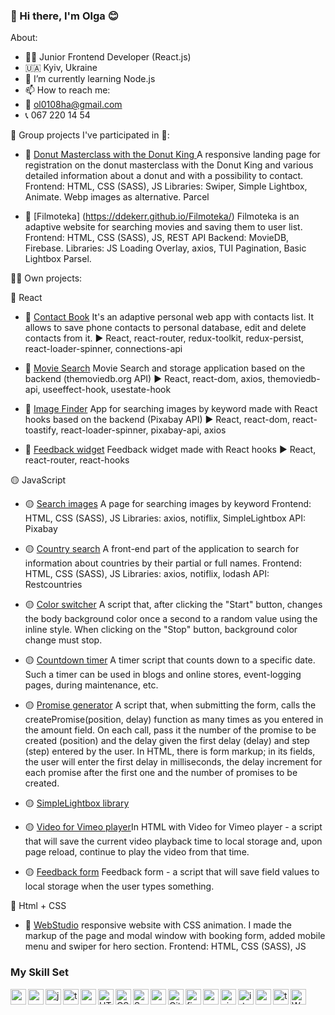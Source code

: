 ### 👋 Hi there, I'm Olga 😊

About:

- 👩‍💻 Junior Frontend Developer (React.js)
- 🇺🇦 Kyiv, Ukraine
- 🌱 I’m currently learning Node.js
- 📫 How to reach me:
- 📧 ol0108ha@gmail.com
- 📞 067 220 14 54

🔭 Group projects I've participated in 👀:

- 🍩 [Donut Masterclass with the Donut King ](https://olha0108.github.io/donut/)
  A responsive landing page for registration on the donut masterclass with the Donut King and various detailed information about a donut and with a possibility to contact.
  Frontend: HTML, CSS (SASS), JS
  Libraries: Swiper, Simple Lightbox, Animate. Webp images as alternative.
  Parcel

- 🎥 [Filmoteka] (https://ddekerr.github.io/Filmoteka/) Filmoteka is an adaptive website for searching movies and saving them to user list.
  Frontend: HTML, CSS (SASS), JS, REST API
  Backend: MovieDB, Firebase.
  Libraries: JS Loading Overlay, axios, TUI Pagination, Basic Lightbox
  Parsel.

👩‍💻 Own projects:

🔵 React

- 🔵 [Contact Book​](https://olha0108.github.io/goit-react-hw-08-phonebook/) It's an adaptive personal web app with contacts list. It allows to save phone contacts to personal database, edit and delete contacts from it.
  ▶️ React, react-router, redux-toolkit, redux-persist, react-loader-spinner, connections-api

- 🔵 [Movie Search](https://olha0108.github.io/goit-react-hw-05-movies/) Movie Search and storage application based on the backend (themoviedb.org API)
  ▶️ React, react-dom, axios, themoviedb-api, useeffect-hook, usestate-hook

- 🔵 [Image Finder](https://olha0108.github.io/goit-react-hw-04-image-finder/) App for searching images by keyword made with React hooks based on the backend (Pixabay API)
  ▶️ React, react-dom, react-toastify, react-loader-spinner, pixabay-api, axios

- 🔵 [Feedback widget](https://olha0108.github.io/goit-react-hw-04-feedback/) Feedback widget made with React hooks
  ▶️ React, react-router, react-hooks

🟡 JavaScript

- 🟡 [Search images](https://olha0108.github.io/goit-js-hw-11/) A page for searching images by keyword
  Frontend: HTML, CSS (SASS), JS
  Libraries: axios, notiflix, SimpleLightbox
  API: Pixabay

- 🟡 [Country search](https://olha0108.github.io/goit-js-hw-10/) A front-end part of the application to search for information about countries by their partial or full names.
  Frontend: HTML, CSS (SASS), JS
  Libraries: axios, notiflix, lodash
  API: Restcountries
- 🟡 [Color switcher](https://olha0108.github.io/goit-js-hw-09/01-color-switcher.html) A script that, after clicking the "Start" button, changes the body background color once a second to a random value using the inline style. When clicking on the "Stop" button, background color change must stop.
- 🟡 [Countdown timer](https://olha0108.github.io/goit-js-hw-09/02-timer.html) A timer script that counts down to a specific date. Such a timer can be used in blogs and online stores, event-logging pages, during maintenance, etc.
- 🟡 [Promise generator](https://olha0108.github.io/goit-js-hw-09/03-promises.html) A script that, when submitting the form, calls the createPromise(position, delay) function as many times as you entered in the amount field. On each call, pass it the number of the promise to be created (position) and the delay given the first delay (delay) and step (step) entered by the user. In HTML, there is form markup; in its fields, the user will enter the first delay in milliseconds, the delay increment for each promise after the first one and the number of promises to be created.
- 🟡 [SimpleLightbox library](https://olha0108.github.io/goit-js-hw-08-/01-gallery.html)
- 🟡 [Video for Vimeo player](https://olha0108.github.io/goit-js-hw-08-/02-video.html)In HTML with Video for Vimeo player - a script that will save the current video playback time to local storage and, upon page reload, continue to play the video from that time.
- 🟡 [Feedback form](https://olha0108.github.io/goit-js-hw-08-/03-feedback.html)
  Feedback form - a script that will save field values to local storage when the user types something.

🔴 Html + CSS

- 🔴 [WebStudio](https://olha0108.github.io/goit-markup-hw-08/) responsive website with CSS animation. I made the markup of the page and modal window with booking form, added mobile menu and swiper for hero section.
  Frontend: HTML, CSS (SASS), JS

<!-- |##### Resume

https:// /|-->

### My Skill Set

<img align="left" alt="react" width="25px" src="" />

<img align="left" alt="redux" width="25px" src="" />

<img align="left" alt="javascript" width="25px" src="" />

<img align="left" alt="typescript" width="25px" src="" />

<img align="left" alt="reactnative" width="25px" src="" />

<img align="left" alt="HTML5" width="25px" src=" " />

<img align="left" alt="CSS3" width="25px" src=" " />

<img align="left" alt="Sass" width="25px" src=" " />

<img align="left" alt="webpack" width="25px" src=" " />

<img align="left" alt="GitHub" width="25px" src=" " />

<img align="left" alt="figma" width="25px" src=" " />

<img align="left" alt="ps" width="25px" src=" " />

<img align="left" alt="ai" width="25px" src=" " />

<img align="left" alt="id" width="25px" src=" " />

<img align="left" alt="vs" width="25px" src=" " />

<img align="left" alt="terminal" width="25px" src=" " />

<img alt="WordPress" width="25px" src=" " />

